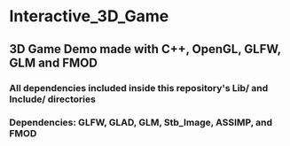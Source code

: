 # Interactive_3D_Game

## 3D Game Demo made with C++, OpenGL, GLFW, GLM and FMOD

### All dependencies included inside this repository's Lib/ and Include/ directories
### Dependencies: GLFW, GLAD, GLM, Stb_Image, ASSIMP, and FMOD
